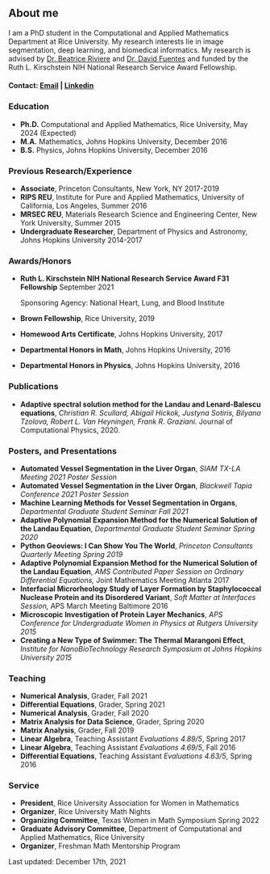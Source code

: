 ## About me

I am a PhD student in the Computational and Applied Mathematics Department at Rice University. My research interests lie in image segmentation, deep learning, and biomedical informatics. My research is advised by [Dr. Beatrice Riviere](http://compm.rice.edu/people-2/beatrice-riviere/) and [Dr. David Fuentes](https://faculty.mdanderson.org/profiles/david_fuentes.html) and funded by the Ruth L. Kirschstein NIH National Research Service Award Fellowship.

#### Contact: [Email](mailto:bilyana@rice.edu) | [Linkedin](https://www.linkedin.com/in/bilyanatzolova/)

### Education 

- **Ph.D.** Computational and Applied Mathematics, Rice University, May 2024 (Expected)
- **M.A.** Mathematics, Johns Hopkins University, December 2016
- **B.S.** Physics, Johns Hopkins University, December 2016

### Previous Research/Experience
- **Associate**, Princeton Consultants, New York, NY 2017-2019
- **RIPS REU**, Institute for Pure and Applied Mathematics, University of California, Los Angeles, Summer 2016
- **MRSEC REU**, Materials Research Science and Engineering Center, New York University, Summer 2015 
- **Undergraduate Researcher**, Department of Physics and Astronomy, Johns Hopkins University 2014-2017 

### Awards/Honors 
- **Ruth L. Kirschstein NIH National Research Service Award F31 Fellowship** September 2021

  Sponsoring Agency: National Heart, Lung, and Blood Institute
- **Brown Fellowship**, Rice University, 2019
- **Homewood Arts Certificate**, Johns Hopkins University, 2017
- **Departmental Honors in Math**, Johns Hopkins University, 2016
- **Departmental Honors in Physics**, Johns Hopkins University, 2016

### Publications
- **Adaptive spectral solution method for the Landau and Lenard-Balescu equations**, _Christian R. Scullard, Abigail Hickok, Justyna Sotiris, Bilyana Tzolova, Robert L. Van Heyningen, Frank R. Graziani._ Journal of Computational Physics, 2020. 

### Posters, and Presentations 
- **Automated Vessel Segmentation in the Liver Organ**, _SIAM TX-LA Meeting 2021 Poster Session_ 
- **Automated Vessel Segmentation in the Liver Organ**, _Blackwell Tapia Conference 2021 Poster Session_ 
- **Machine Learning Methods for Vessel Segmentation in Organs**, _Departmental Graduate Student Seminar Fall 2021_
- **Adaptive Polynomial Expansion Method for the Numerical Solution of the Landau Equation**, _Departmental Graduate Student Seminar Spring 2020_
- **Python Geoviews: I Can Show You The World**, _Princeton Consultants Quarterly Meeting Spring 2019_
- **Adaptive Polynomial Expansion Method for the Numerical Solution of the Landau Equation**, _AMS Contributed Paper Session on Ordinary Differential Equations,_ Joint Mathematics Meeting Atlanta 2017
- **Interfacial Microrheology Study of Layer Formation by Staphylococcal Nuclease Protein and its Disordered Variant**, _Soft Matter at Interfaces Session,_ APS March Meeting Baltimore 2016
- **Microscopic Investigation of Protein Layer Mechanics**, _APS Conference for Undergraduate Women in Physics at Rutgers University 2015_
- **Creating a New Type of Swimmer: The Thermal Marangoni Effect**, _Institute for NanoBioTechnology Research Symposium at Johns Hopkins University 2015_ 

### Teaching 
- **Numerical Analysis**, Grader, Fall 2021 
- **Differential Equations**, Grader, Spring 2021 
- **Numerical Analysis**, Grader, Fall 2020 
- **Matrix Analysis for Data Science**, Grader, Spring 2020 
- **Matrix Analysis**, Grader, Fall 2019 
- **Linear Algebra**, Teaching Assistant _Evaluations 4.89/5_, Spring 2017
- **Linear Algebra**, Teaching Assistant _Evaluations 4.69/5_, Fall 2016
- **Differential Equations**, Teaching Assistant _Evaluations 4.63/5_, Spring 2016

### Service
- **President**, Rice University Association for Women in Mathematics
- **Organizer**, Rice University Math Nights 
- **Organizing Committee**, Texas Women in Math Symposium Spring 2022
- **Graduate Advisory Committee**, Department of Computational and Applied Mathematics, Rice University
- **Organizer**, Freshman Math Mentorship Program 




Last updated: December 17th, 2021





